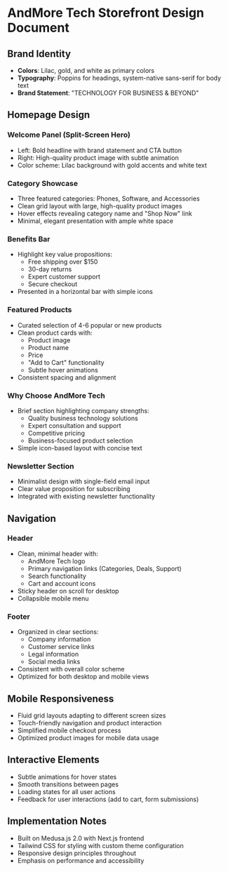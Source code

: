# AndMore Tech Storefront Design Document

## Brand Identity
- **Colors**: Lilac, gold, and white as primary colors
- **Typography**: Poppins for headings, system-native sans-serif for body text
- **Brand Statement**: "TECHNOLOGY FOR BUSINESS & BEYOND"

## Homepage Design

### Welcome Panel (Split-Screen Hero)
- Left: Bold headline with brand statement and CTA button
- Right: High-quality product image with subtle animation
- Color scheme: Lilac background with gold accents and white text

### Category Showcase
- Three featured categories: Phones, Software, and Accessories
- Clean grid layout with large, high-quality product images
- Hover effects revealing category name and "Shop Now" link
- Minimal, elegant presentation with ample white space

### Benefits Bar
- Highlight key value propositions:
  - Free shipping over $150
  - 30-day returns
  - Expert customer support
  - Secure checkout
- Presented in a horizontal bar with simple icons

### Featured Products
- Curated selection of 4-6 popular or new products
- Clean product cards with:
  - Product image
  - Product name
  - Price
  - "Add to Cart" functionality
  - Subtle hover animations
- Consistent spacing and alignment

### Why Choose AndMore Tech
- Brief section highlighting company strengths:
  - Quality business technology solutions
  - Expert consultation and support
  - Competitive pricing
  - Business-focused product selection
- Simple icon-based layout with concise text

### Newsletter Section
- Minimalist design with single-field email input
- Clear value proposition for subscribing
- Integrated with existing newsletter functionality

## Navigation

### Header
- Clean, minimal header with:
  - AndMore Tech logo
  - Primary navigation links (Categories, Deals, Support)
  - Search functionality
  - Cart and account icons
- Sticky header on scroll for desktop
- Collapsible mobile menu

### Footer
- Organized in clear sections:
  - Company information
  - Customer service links
  - Legal information
  - Social media links
- Consistent with overall color scheme
- Optimized for both desktop and mobile views

## Mobile Responsiveness
- Fluid grid layouts adapting to different screen sizes
- Touch-friendly navigation and product interaction
- Simplified mobile checkout process
- Optimized product images for mobile data usage

## Interactive Elements
- Subtle animations for hover states
- Smooth transitions between pages
- Loading states for all user actions
- Feedback for user interactions (add to cart, form submissions)

## Implementation Notes
- Built on Medusa.js 2.0 with Next.js frontend
- Tailwind CSS for styling with custom theme configuration
- Responsive design principles throughout
- Emphasis on performance and accessibility 